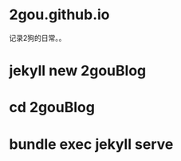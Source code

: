 # 2gou.github.io
记录2狗的日常。。





















# jekyll new 2gouBlog
# cd 2gouBlog
# bundle exec jekyll serve
